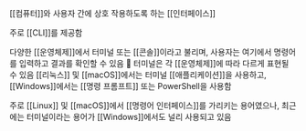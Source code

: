 [[컴퓨터]]와 사용자 간에 상호 작용하도록 하는 [[인터페이스]]

주로 [[CLI]]를 제공함

다양한 [[운영체제]]에서 터미널 또는 [[콘솔]]이라고 불리며, 사용자는 여기에서 명령어를 입력하고 결과를 확인할 수 있음

터미널은 각 [[운영체제]]에 따라 다르게 표현될 수 있음
[[리눅스]] 및 [[macOS]]에서는 터미널 [[애플리케이션]]을 사용하고,
[[Windows]]에서는 [[명령 프롬프트]] 또는 PowerShell을 사용함

주로 [[Linux]] 및 [[macOS]]에서 [[명령어 인터페이스]]를 가리키는 용어였으나,
최근에는 터미널이라는 용어가 [[Windows]]에서도 널리 사용되고 있음